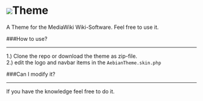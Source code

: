 # <img src="https://assets-cdn.aebian.org/aebian.org/logo.png">Theme
A Theme for the MediaWiki Wiki-Software. Feel free to use it.

###How to use?
________
1.) Clone the repo or download the theme as zip-file. <br>
2.) edit the logo and navbar items in the <code>AebianTheme.skin.php</code>

###Can I modify it?
________
If you have the knowledge feel free to do it. 
